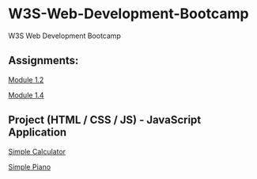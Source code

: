 # W3S-Web-Development-Bootcamp

W3S Web Development Bootcamp

## Assignments:

[Module 1.2](https://pmiglesias.github.io/W3S-Web-Development-Bootcamp/assignments/module-1.2.html)

[Module 1.4](https://pmiglesias.github.io/W3S-Web-Development-Bootcamp/assignments/module-1.4/)

## Project (HTML / CSS / JS) - JavaScript Application

[Simple Calculator](https://pmiglesias.github.io/W3S-Web-Development-Bootcamp/assignments/javascript-application/calc/index.html)

[Simple Piano](https://pmiglesias.github.io/W3S-Web-Development-Bootcamp/assignments/project-piano-js/index.html)
